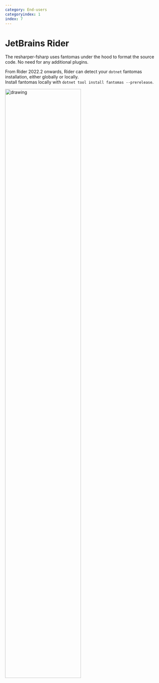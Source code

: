 ```yaml
---
category: End-users
categoryindex: 1
index: 7
---
```

# JetBrains Rider
The resharper-fsharp uses fantomas under the hood to format the source code. No need for any additional plugins.  
  
From Rider 2022.2 onwards, Rider can detect your `dotnet` fantomas installation, either globally or locally.  
Install fantomas locally with `dotnet tool install fantomas --prerelease`.

<img class="mt-2" src="{{root}}/images/rider-fantomas.png" alt="drawing" width="70%"/>

<fantomas-nav previous="./GitHooks.html" next="./VisualStudio.html"></fantomas-nav>
